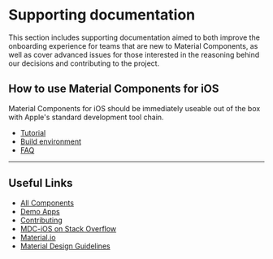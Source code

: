 <!--docs:
title: "How to use Material Components"
layout: landing
section: docs
path: /docs/
-->

# Supporting documentation

This section includes supporting documentation aimed to both improve the onboarding experience for teams that are new to Material Components, as well as cover advanced issues for those interested in the reasoning behind our decisions and contributing to the project.

## How to use Material Components for iOS

Material Components for iOS should be immediately useable out of the box with
Apple's standard development tool chain.

<ul class="icon-list">
  <li class="icon-list-item icon-list-item--guide"><a href="tutorial/">Tutorial</a></li>
  <li class="icon-list-item icon-list-item--guide"><a href="build-env/">Build environment</a></li>
  <li class="icon-list-item icon-list-item--guide"><a href="faq/">FAQ</a></li>
</ul>

- - -

## Useful Links

- [All Components](../components/)
- [Demo Apps](../demos/)
- [Contributing](../contributing/)
- [MDC-iOS on Stack Overflow](https://www.stackoverflow.com/questions/tagged/material-components+ios)
- [Material.io](https://www.material.io)
- [Material Design Guidelines](https://material.io/guidelines)
